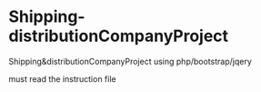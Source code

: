 # Shipping-distributionCompanyProject
Shipping&amp;distributionCompanyProject using php/bootstrap/jqery

must read the instruction file

